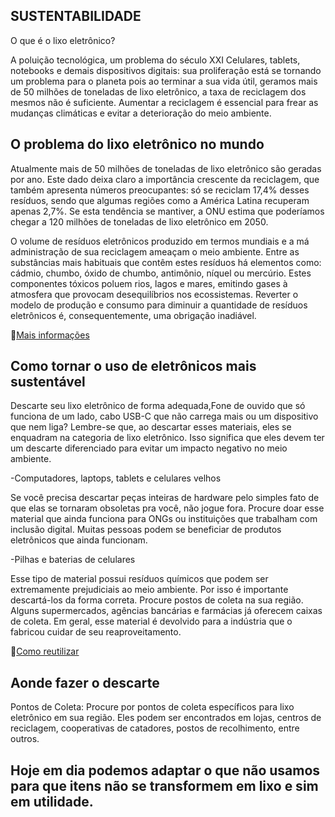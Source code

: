 
## SUSTENTABILIDADE

O que é o lixo eletrônico?

A poluição tecnológica, um problema do século XXI
Celulares, tablets, notebooks e demais dispositivos digitais: sua proliferação está se tornando um problema para o planeta pois ao terminar a sua vida útil, geramos mais de 50 milhões de toneladas de lixo eletrônico, a taxa de reciclagem dos mesmos não é suficiente. Aumentar a reciclagem é essencial para frear as mudanças climáticas e evitar a deterioração do meio ambiente.

## O problema do lixo eletrônico no mundo

Atualmente mais de 50 milhões de toneladas de lixo eletrônico são geradas por ano. Este dado deixa claro a importância crescente da reciclagem, que também apresenta números preocupantes: só se reciclam 17,4% desses resíduos, sendo que algumas regiões como a América Latina recuperam apenas 2,7%. Se esta tendência se mantiver, a ONU estima que poderíamos chegar a 120 milhões de toneladas de lixo eletrônico em 2050.

O volume de resíduos eletrônicos produzido em termos mundiais e a má administração de sua reciclagem ameaçam o meio ambiente. Entre as substâncias mais habituais que contêm estes resíduos há elementos como: cádmio, chumbo, óxido de chumbo, antimônio, níquel ou mercúrio. Estes componentes tóxicos poluem rios, lagos e mares, emitindo gases à atmosfera que provocam desequilíbrios nos ecossistemas. Reverter o modelo de produção e consumo para diminuir a quantidade de resíduos eletrônicos é, consequentemente, uma obrigação inadiável.

🔎[Mais informações](https://www.iberdrola.com/sustentabilidade/que-e-lixo-eletronico)

## Como tornar o uso de eletrônicos mais sustentável

Descarte seu lixo eletrônico de forma adequada,Fone de ouvido que só funciona de um lado, cabo USB-C que não carrega mais ou um dispositivo que nem liga? Lembre-se que, ao descartar esses materiais, eles se enquadram na categoria de lixo eletrônico. Isso significa que eles devem ter um descarte diferenciado para evitar um impacto negativo no meio ambiente.

-Computadores, laptops, tablets e celulares velhos

Se você precisa descartar peças inteiras de hardware pelo simples fato de que elas se tornaram obsoletas pra você, não jogue fora. Procure doar esse material que ainda funciona para ONGs ou instituições que trabalham com inclusão digital. Muitas pessoas podem se beneficiar de produtos eletrônicos que ainda funcionam.

-Pilhas e baterias de celulares

Esse tipo de material possui resíduos químicos que podem ser extremamente prejudiciais ao meio ambiente. Por isso é importante descartá-los da forma correta. Procure postos de coleta na sua região. Alguns supermercados, agências bancárias e farmácias já oferecem caixas de coleta. Em geral, esse material é devolvido para a indústria que o fabricou cuidar de seu reaproveitamento.

🚯[Como reutilizar](https://www.locaweb.com.br/blog/temas/de-olho-no-digital/sustentabilidade-geek/)

## Aonde fazer o descarte

Pontos de Coleta: Procure por pontos de coleta específicos para lixo eletrônico em sua região. Eles podem ser encontrados em lojas, centros de reciclagem, cooperativas de catadores, postos de recolhimento, entre outros.

## Hoje em dia podemos adaptar o que não usamos para que itens não se transformem em lixo e sim em utilidade.
